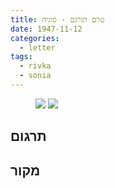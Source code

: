```yaml
---
title: טרם תורגם - סוניה
date: 1947-11-12
categories:
  - letter
tags:
  - rivka
  - sonia
---
```


<figure class="half">
    <a  href="/pupko-papers/assets/images/1947-11-12-sonia-1.jpg">
    <img src="/pupko-papers/assets/images/1947-11-12-sonia-1.jpg"></a>
    <a  href="/pupko-papers/assets/images/1947-11-12-sonia-2.jpg">
    <img src="/pupko-papers/assets/images/1947-11-12-sonia-2.jpg"></a>
</figure>

## תרגום

## מקור
